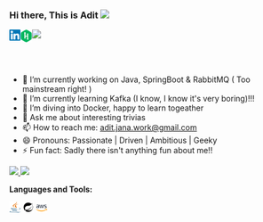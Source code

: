 ### Hi there, This is Adit <img src="https://media.giphy.com/media/hvRJCLFzcasrR4ia7z/giphy.gif" width="25px">

<a href="https://www.linkedin.com/in/adit-jana/">
  <img align="left" alt="Adit Jana | Linkedin" width="20px" src="https://raw.githubusercontent.com/harsh07bharvada/harsh07bharvada/master/assets/linkedin.svg" />
</a>

<a href="https://www.hackerrank.com/profile/Adit_Jana">
  <img align="left" alt="Adit Jana | Hackerrank" width="21px" src="https://raw.githubusercontent.com/harsh07bharvada/harsh07bharvada/master/assets/hackerrank.svg" />
</a>

![](https://komarev.com/ghpvc/?username=Adit-Jana&style=flat&base=2660&color=green)

<br />
<br />

- 🔭 I’m currently working on Java, SpringBoot & RabbitMQ ( Too mainstream right! )
- 🌱 I’m currently learning Kafka (I know, I know it's very boring)!!!
- 🤔 I’m diving into Docker, happy to learn togeather
- 💬 Ask me about interesting trivias
- 📫 How to reach me: [adit.jana.work@gmail.com](mailto:adit.jana.work@gmail.com)
- 😄 Pronouns: Passionate | Driven | Ambitious | Geeky
- ⚡ Fun fact: Sadly there isn't anything fun about me!!



<p align="left">
  <a href="https://github.com/Adit-Jana">
    <img height="180em" src="https://github-readme-stats.vercel.app/api?username=Adit-Jana&show_icons=true&theme=dracula&include_all_commits=true&count_private=true"/>
    <img height="180em" src="https://github-readme-stats.vercel.app/api/top-langs/?username=Adit-Jana&layout=compact&langs_count=7&theme=dracula"/>
  </a>
</p>


**Languages and Tools:**  


<code><img height="20" width="20" src="https://github.com/Adit-Jana/github-intro/blob/master/assets/java.svg"></code>
<code><img height="20" width="20" src="https://github.com/Adit-Jana/github-intro/blob/dev/assets/skills/spring-boot.svg"></code>
<code><img height="20" width="20" src="https://github.com/Adit-Jana/github-intro/blob/dev/assets/skills/aws-svgrepo-com.svg"></code>


<!-- <code><img height="20" width="20" src="https://github.com/Adit-Jana/github-intro/blob/dev/assets/skills/Postgres.png"></code>
<code><img height="20" width="20" src="https://github.com/Adit-Jana/github-intro/blob/dev/assets/skills/SQL.png"></code>

<code><img height="20" width="20" src="https://github.com/Adit-Jana/github-intro/blob/dev/assets/skills/IntelliJ.png"></code>
<code><img height="20" width="20" src="https://github.com/Adit-Jana/github-intro/blob/dev/assets/skills/vscode3-svgrepo-com.svg"></code>

<code><img height="20" width="20" src="https://github.com/Adit-Jana/github-intro/blob/dev/assets/skills/Docker.png"></code>
<code><img height="20" width="20" src="https://github.com/Adit-Jana/github-intro/blob/dev/assets/skills/Jenkins.png"></code>

<code><img height="20" src="https://github.com/Adit-Jana/github-intro/blob/dev/assets/skills/RabbitMQ.png"></code>
<code><img height="20" src="https://github.com/Adit-Jana/github-intro/blob/dev/assets/skills/Kafka.png"></code>

<code><img height="20" width="20" src="https://github.com/Adit-Jana/github-intro/blob/dev/assets/skills/NewRelic.png"></code>
<code><img height="20" width="20" src="https://github.com/Adit-Jana/github-intro/blob/dev/assets/skills/DataDog.png"></code> -->